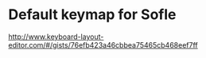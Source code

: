 # Default keymap for Sofle

http://www.keyboard-layout-editor.com/#/gists/76efb423a46cbbea75465cb468eef7ff
